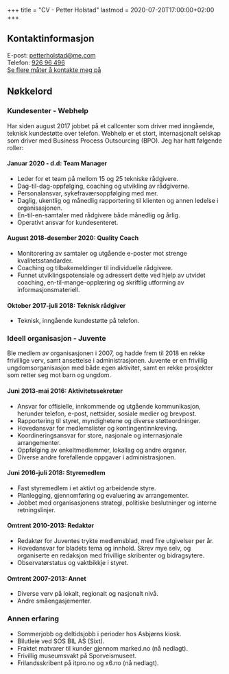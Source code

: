 +++
title = "CV - Petter Holstad"
lastmod = 2020-07-20T17:00:00+02:00
+++

## Kontaktinformasjon

E-post: [petterholstad@me.com](petterholstad@me.com)  
Telefon: [926 96 496](+4792696496)  
[Se flere måter å kontakte meg på](index)

## Nøkkelord

### Kundesenter - Webhelp

Har siden august 2017 jobbet på et callcenter som driver med inngående,
teknisk kundestøtte over telefon. Webhelp er et stort, internasjonalt selskap
som driver med Business Process Outsourcing (BPO). Jeg har hatt følgende
roller:

#### Januar 2020 - d.d: Team Manager

- Leder for et team på mellom 15 og 25 tekniske rådgivere.
- Dag-til-dag-oppfølging, coaching og utvikling av rådgiverne.
- Personalansvar, sykefraværsoppfølging med mer.
- Daglig, ukentlig og månedlig rapportering til klienten og annen ledelse i organisasjonen.
- En-til-en-samtaler med rådgivere både månedlig og årlig.
- Operativt ansvar for kundesenteret.

#### August 2018-desember 2020: Quality Coach

- Monitorering av samtaler og utgående e-poster mot strenge kvalitetsstandarder.
- Coaching og tilbakemeldinger til individuelle rådgivere.
- Funnet utviklingspotensiale og adressert dette ved hjelp av utvidet
  coaching, en-til-mange-opplæring og skriftlig utforming av
  informasjonsmateriell.

#### Oktober 2017-juli 2018: Teknisk rådgiver

- Teknisk, inngående kundestøtte på telefon.

### Ideell organisasjon - Juvente

Ble medlem av organisasjonen i 2007, og hadde frem til 2018 en rekke
frivillige verv, samt ansettelse i administrasjonen. Juvente er en frivillig
ungdomsorganisasjon med både egen aktivitet, samt en rekke prosjekter som
retter seg mot barn og ungdom.

#### Juni 2013-mai 2016: Aktivitetssekretær

- Ansvar for offisielle, innkommende og utgående kommunikasjon, herunder
  telefon, e-post, nettsider, sosiale medier og brevpost.
- Rapportering til styret, myndighetene og diverse støtteordninger.
- Hovedansvar for medlemslister og kontingentinnkreving.
- Koordineringsansvar for store, nasjonale og internasjonale arrangementer.
- Oppfølging av enkeltmedlemmer, lokallag og andre organer.
- Diverse andre forefallende oppgaver i administrasjonen.

#### Juni 2016-juli 2018: Styremedlem

- Fast styremedlem i et aktivt og arbeidende styre.
- Planlegging, gjennomføring og evaluering av arrangementer.
- Jobbet med organisasjonens strategi, politiske beslutninger og interne retningslinjer.

#### Omtrent 2010-2013: Redaktør

- Redaktør for Juventes trykte medlemsblad, med fire utgivelser per år.
- Hovedansvar for bladets tema og innhold. Skrev mye selv, og organiserte en
  redaksjon med frivillige skribenter og bidragsytere.
- Observatørstatus og vaktbikkje i styret.

#### Omtrent 2007-2013: Annet

- Diverse verv på lokalt, regionalt og nasjonalt nivå.
- Andre småengasjementer.

### Annen erfaring

- Sommerjobb og deltidsjobb i perioder hos Asbjørns kiosk.
- Bilutleie ved SOS BIL AS (Sixt).
- Fraktet matvarer til kunder gjennom marked.no (nå nedlagt).
- Frivillig museumsvakt på Sporveismuseet.
- Frilandsskribent på itpro.no og x6.no (nå nedlagt).
